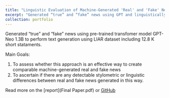 ```yaml
---
title: "Linguistic Evaluation of Machine-Generated 'Real' and 'Fake' News"
excerpt: "Generated “true” and “fake” news using GPT and linguistically evaluated using NLP methods based on Liar dataset."
collection: portfolio
---
```


Generated “true” and “fake” news using pre-trained transfomer model GPT-Neo 1.3B to perform text generation using LIAR dataset including 12.8 K short stataments.

Main Goals:

1. To assess whether this approach is an effective way to create comparable machine-generated real and fake news
2. To ascertain if there are any detectable stylometric or linguistic differences between real and fake news generated in this way.

Read more on the [report](Final Paper.pdf) or [GitHub](https://github.com/azizamirsaidova/fake-news-detection)